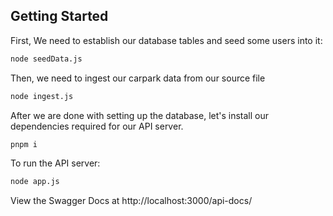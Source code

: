 ## Getting Started
First, We need to establish our database tables and seed some users into it:
```bash
node seedData.js
```
Then, we need to ingest our carpark data from our source file
```bash
node ingest.js
```

After we are done with setting up the database, let's install our dependencies required for our API server.
```bash
pnpm i
```

To run the API server:
```bash
node app.js
```

View the Swagger Docs at http://localhost:3000/api-docs/